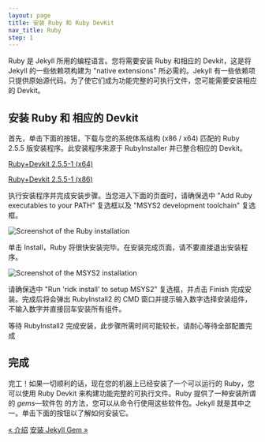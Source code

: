 ```yaml
---
layout: page
title: 安装 Ruby 和 Ruby DevKit
nav_title: Ruby
step: 1
---
```


Ruby 是 Jekyll 所用的编程语言。您将需要安装 Ruby 和相应的 Devkit，这是将 Jekyll 的一些依赖项构建为 "native extensions" 所必需的。Jekyll 有一些依赖项只提供原始源代码。为了使它们成为功能完整的可执行文件，您可能需要安装相应的 Devkit。

## 安装 Ruby 和 相应的 Devkit

首先，单击下面的按钮，下载与您的系统体系结构 (x86 / x64) 匹配的 Ruby 2.5.5 版安装程序。此安装程序来源于 RubyInstaller 并已整合相应的 Devkit。

<a href="https://github.com/oneclick/rubyinstaller2/releases/download/RubyInstaller-2.5.5-1/rubyinstaller-devkit-2.5.5-1-x64.exe" class="button-external" target="_blank">Ruby+Devkit 2.5.5-1 (x64)</a>

<a href="https://github.com/oneclick/rubyinstaller2/releases/download/RubyInstaller-2.5.5-1/rubyinstaller-devkit-2.5.5-1-x86.exe" class="button-external" target="_blank">Ruby+Devkit 2.5.5-1 (x86)</a>

执行安装程序并完成安装步骤。当您进入下面的页面时，请确保选中 "Add Ruby executables to your PATH" 复选框以及 "MSYS2 development toolchain" 复选框。

<img alt="Screenshot of the Ruby installation" src="../public/img/ruby-path.png" class="img-nice">

单击 Install，Ruby 将很快安装完毕。在安装完成页面，请不要直接退出安装程序。

<img alt="Screenshot of the MSYS2 installation" src="../public/img/ruby-msys2.png" class="img-nice">

请确保选中 "Run 'ridk install' to setup MSYS2" 复选框，并点击 Finish 完成安装。完成后将会弹出 RubyInstall2 的 CMD 窗口并提示输入数字选择安装组件，不输入数字并直接回车安装所有组件。

等待 RubyInstall2 完成安装，此步骤所需时间可能较长，请耐心等待全部配置完成

## 完成

完工！如果一切顺利的话，现在您的机器上已经安装了一个可以运行的 Ruby，您可以使用 Ruby Devkit 来构建功能完整的可执行文件。Ruby 提供了一种安装所谓的 *gems*&mdash;软件包 的方法，您可以从命令行使用这些软件包。Jekyll 就是其中之一。单击下面的按钮以了解如何安装它。

<div class="pagination">
  <a class="pagination-item older" href="{{ site.baseurl }}">&laquo; 介绍</a>
  <a class="pagination-item newer" href="{{ site.baseurl }}2-jekyll-gem">安装 Jekyll Gem &raquo;</a>
</div>
